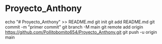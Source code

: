 # Proyecto_Anthony
echo "# Proyecto_Anthony" >> README.md 
git init 
git add README.md 
git commit -m "primer commit" 
git branch -M main 
git remote add origin https://github.com/Pollitobomito654/Proyecto_Anthony.git
 git push -u origin main
